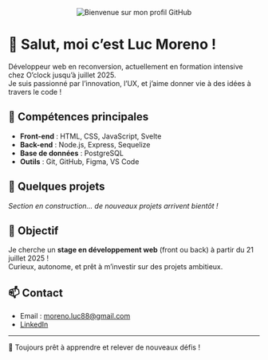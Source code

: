 <p align="center">
  <img src="assets/Dev-Banner.png" alt="Bienvenue sur mon profil GitHub" />
</p>

# 👋 Salut, moi c’est Luc Moreno !

Développeur web en reconversion, actuellement en formation intensive chez O’clock jusqu’à juillet 2025.  
Je suis passionné par l’innovation, l’UX, et j’aime donner vie à des idées à travers le code !

## 🚀 Compétences principales

- **Front-end** : HTML, CSS, JavaScript, Svelte
- **Back-end** : Node.js, Express, Sequelize
- **Base de données** : PostgreSQL
- **Outils** : Git, GitHub, Figma, VS Code

## 📂 Quelques projets

*Section en construction… de nouveaux projets arrivent bientôt !*

## 🎯 Objectif

Je cherche un **stage en développement web** (front ou back) à partir du 21 juillet 2025 !  
Curieux, autonome, et prêt à m’investir sur des projets ambitieux.

## 📫 Contact

- Email : moreno.luc88@gmail.com
- [LinkedIn](https://linkedin.com/in/luc-moreno)

---

🌱 Toujours prêt à apprendre et relever de nouveaux défis !
